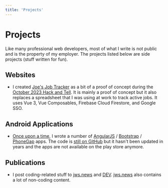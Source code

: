 ```yaml
---
title: 'Projects'
---
```

# Projects

Like many professional web developers, most of what I write is not public and is the property of my employer.  The projects listed below are side projects (stuff written for fun).

## Websites
* I created [Joe's Job Tracker](https://joes-job-tracker.web.app/) as a bit of a proof of concept during the [October 2023 Hack and Tell](https://hackandtell.rocks/events/2023-10/). It is mainly a proof of concept but it also replaces a spreadsheet that I was using at work to track active jobs.  It uses Vue 3, Vue Composables, Firebase Cloud Firestore, and Google SSO.

## Android Applications
* [Once upon a time](https://github.com/steinbring?utf8=%E2%9C%93&tab=repositories&q=&type=archived&language=), I wrote a number of [AngularJS](https://angularjs.org/) / [Bootstrap](https://getbootstrap.com/) / [PhoneGap](https://phonegap.com/) apps.  The code is [still on GitHub](https://github.com/steinbring/PocketSteinbring) but it hasn't been updated in years and the apps are not available on the play store anymore.

## Publications

* I post coding-related stuff to [jws.news](https://jws.news/category/coding/) and [DEV](https://dev.to/steinbring/).  [jws.news](https://jws.news) also contains a lot of non-coding content.
